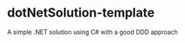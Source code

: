 dotNetSolution-template
=======================

A simple .NET solution using C# with a good DDD approach
